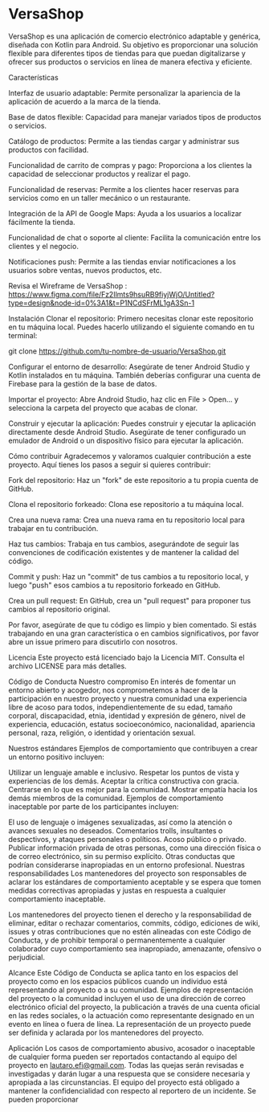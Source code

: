 # VersaShop
VersaShop es una aplicación de comercio electrónico adaptable y genérica, diseñada con Kotlin para Android. 
Su objetivo es proporcionar una solución flexible para diferentes tipos de tiendas para que puedan digitalizarse y ofrecer sus productos o servicios en línea de manera efectiva y eficiente.

Características

Interfaz de usuario adaptable: Permite personalizar la apariencia de la aplicación de acuerdo a la marca de la tienda.

Base de datos flexible: Capacidad para manejar variados tipos de productos o servicios.

Catálogo de productos: Permite a las tiendas cargar y administrar sus productos con facilidad.

Funcionalidad de carrito de compras y pago: Proporciona a los clientes la capacidad de seleccionar productos y realizar el pago.

Funcionalidad de reservas: Permite a los clientes hacer reservas para servicios como en un taller mecánico o un restaurante.

Integración de la API de Google Maps: Ayuda a los usuarios a localizar fácilmente la tienda.

Funcionalidad de chat o soporte al cliente: Facilita la comunicación entre los clientes y el negocio.

Notificaciones push: Permite a las tiendas enviar notificaciones a los usuarios sobre ventas, nuevos productos, etc.

Revisa el Wireframe de VersaShop : https://www.figma.com/file/Fz2Ilmts9hsuRB9fiyjWjO/Untitled?type=design&node-id=0%3A1&t=P1NCdSFrML1gA3Sn-1

Instalación
Clonar el repositorio: Primero necesitas clonar este repositorio en tu máquina local. Puedes hacerlo utilizando el siguiente comando en tu terminal:

git clone https://github.com/tu-nombre-de-usuario/VersaShop.git

Configurar el entorno de desarrollo: Asegúrate de tener Android Studio y Kotlin instalados en tu máquina. También deberías configurar una cuenta de Firebase para la gestión de la base de datos.

Importar el proyecto: Abre Android Studio, haz clic en File > Open... y selecciona la carpeta del proyecto que acabas de clonar.

Construir y ejecutar la aplicación: Puedes construir y ejecutar la aplicación directamente desde Android Studio. Asegúrate de tener configurado un emulador de Android o un dispositivo físico para ejecutar la aplicación.

Cómo contribuir
Agradecemos y valoramos cualquier contribución a este proyecto. Aquí tienes los pasos a seguir si quieres contribuir:

Fork del repositorio: Haz un "fork" de este repositorio a tu propia cuenta de GitHub.

Clona el repositorio forkeado: Clona ese repositorio a tu máquina local.

Crea una nueva rama: Crea una nueva rama en tu repositorio local para trabajar en tu contribución.

Haz tus cambios: Trabaja en tus cambios, asegurándote de seguir las convenciones de codificación existentes y de mantener la calidad del código.

Commit y push: Haz un "commit" de tus cambios a tu repositorio local, y luego "push" esos cambios a tu repositorio forkeado en GitHub.

Crea un pull request: En GitHub, crea un "pull request" para proponer tus cambios al repositorio original.

Por favor, asegúrate de que tu código es limpio y bien comentado. Si estás trabajando en una gran característica o en cambios significativos, por favor abre un issue primero para discutirlo con nosotros.

Licencia
Este proyecto está licenciado bajo la Licencia MIT. Consulta el archivo LICENSE para más detalles.

Código de Conducta
Nuestro compromiso
En interés de fomentar un entorno abierto y acogedor, nos comprometemos a hacer de la participación en nuestro proyecto y nuestra comunidad una experiencia libre de acoso para todos, independientemente de su edad, tamaño corporal, discapacidad, etnia, identidad y expresión de género, nivel de experiencia, educación, estatus socioeconómico, nacionalidad, apariencia personal, raza, religión, o identidad y orientación sexual.

Nuestros estándares
Ejemplos de comportamiento que contribuyen a crear un entorno positivo incluyen:

Utilizar un lenguaje amable e inclusivo.
Respetar los puntos de vista y experiencias de los demás.
Aceptar la crítica constructiva con gracia.
Centrarse en lo que es mejor para la comunidad.
Mostrar empatía hacia los demás miembros de la comunidad.
Ejemplos de comportamiento inaceptable por parte de los participantes incluyen:

El uso de lenguaje o imágenes sexualizadas, así como la atención o avances sexuales no deseados.
Comentarios trolls, insultantes o despectivos, y ataques personales o políticos.
Acoso público o privado.
Publicar información privada de otras personas, como una dirección física o de correo electrónico, sin su permiso explícito.
Otras conductas que podrían considerarse inapropiadas en un entorno profesional.
Nuestras responsabilidades
Los mantenedores del proyecto son responsables de aclarar los estándares de comportamiento aceptable y se espera que tomen medidas correctivas apropiadas y justas en respuesta a cualquier comportamiento inaceptable.

Los mantenedores del proyecto tienen el derecho y la responsabilidad de eliminar, editar o rechazar comentarios, commits, código, ediciones de wiki, issues y otras contribuciones que no estén alineadas con este Código de Conducta, y de prohibir temporal o permanentemente a cualquier colaborador cuyo comportamiento sea inapropiado, amenazante, ofensivo o perjudicial.

Alcance
Este Código de Conducta se aplica tanto en los espacios del proyecto como en los espacios públicos cuando un individuo está representando al proyecto o a su comunidad. Ejemplos de representación del proyecto o la comunidad incluyen el uso de una dirección de correo electrónico oficial del proyecto, la publicación a través de una cuenta oficial en las redes sociales, o la actuación como representante designado en un evento en línea o fuera de línea. La representación de un proyecto puede ser definida y aclarada por los mantenedores del proyecto.

Aplicación
Los casos de comportamiento abusivo, acosador o inaceptable de cualquier forma pueden ser reportados contactando al equipo del proyecto en lautaro.efi@gmail.com. Todas las quejas serán revisadas e investigadas y darán lugar a una respuesta que se considere necesaria y apropiada a las circunstancias. El equipo del proyecto está obligado a mantener la confidencialidad con respecto al reportero de un incidente. Se pueden proporcionar
